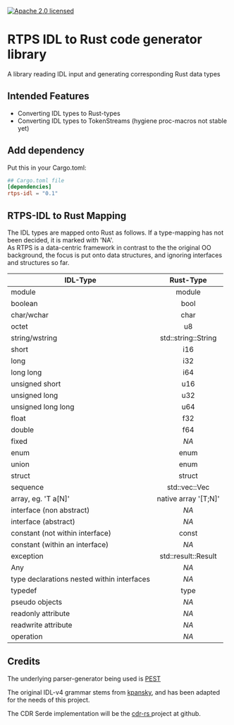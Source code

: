 [![Apache 2.0 licensed][licence-badge]][licence-url]
# RTPS IDL to Rust code generator library

A library reading IDL input and generating corresponding Rust data types

## Intended Features
* Converting IDL types to Rust-types
* Converting IDL types to TokenStreams (hygiene proc-macros not stable yet)

## Add dependency
Put this in your Cargo.toml:
```toml
## Cargo.toml file
[dependencies]
rtps-idl = "0.1"
```

## RTPS-IDL to Rust Mapping
The IDL types are mapped onto Rust as follows. 
If a type-mapping has not been decided, it is marked with 'NA'.  
As RTPS is a data-centric framework in contrast to 
the the original OO background, the focus is put onto data structures, and ignoring interfaces and structures so far.

|  IDL-Type  | Rust-Type |
| ------------- |:-------------:| 
| module     | module | 
| boolean      | bool      | 
| char/wchar | char      | 
| octet | u8  | 
| string/wstring    | std::string::String  | 
| short | i16  | 
| long |  i32 | 
| long long | i64  | 
| unsigned short | u16  | 
| unsigned long |  u32 | 
| unsigned long long | u64  | 
| float | f32  | 
| double | f64  | 
| fixed  |  _NA_ | 
| enum | enum  | 
| union  | enum  | 
| struct | struct  | 
| sequence | std::vec::Vec  | 
| array, eg. 'T a[N]' | native array '[T;N]'  | 
| interface (non abstract) |  _NA_  | 
| interface (abstract) |  _NA_   | 
| constant (not within interface) | const  | 
| constant (within an interface)   |  _NA_    | 
| exception |  std::result::Result   | 
| Any | _NA_   | 
| type declarations nested within interfaces  | _NA_   | 
| typedef | type  | 
| pseudo objects  | _NA_  | 
| readonly attribute | _NA_  | 
| readwrite attribute |  _NA_   | 
| operation |  _NA_  | 

## Credits
The underlying parser-generator  being used is [PEST][pest-url]

The original IDL-v4 grammar stems from [kpansky][idl-v4-grammar-url], and has been adapted for the needs of this project.

The CDR Serde implementation will be the  [cdr-rs
][cdr-rs-url] project at github.

[licence-badge]: https://img.shields.io/badge/License-Apache%202.0-blue.svg
[licence-url]: LICENSE.md
[pest-url]: https://pest.rs/
[idl-v4-grammar-url]: https://github.com/kpansky
[cdr-rs-url]: https://github.com/hrektts/cdr-rs